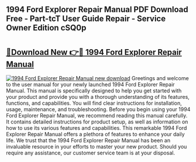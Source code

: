 ## 1994 Ford Explorer Repair Manual PDF Download Free - Part-tcT User Guide Repair - Service Owner Edition cSQ0p

# <h2><a href="http://bc19870.oget.top/?id=1994+Ford+Explorer+Repair+Manual">🔗Download New 👉🔴 1994 Ford Explorer Repair Manual</a></h2>

[![1994 Ford Explorer Repair Manual new download](https://i.imgur.com/5g1atiW.png)](http://bc19870.oget.top/?id=1994+Ford+Explorer+Repair+Manual)
Greetings and welcome to the user manual for your newly launched 1994 Ford Explorer Repair Manual. This manual is specifically designed to help you get started with your product and provide you with a thorough understanding of its features, functions, and capabilities. You will find clear instructions for installation, usage, maintenance, and troubleshooting. Before you begin using your 1994 Ford Explorer Repair Manual, we recommend reading this manual carefully. It contains detailed instructions for product setup, as well as information on how to use its various features and capabilities. This remarkable 1994 Ford Explorer Repair Manual offers a plethora of features to enhance your daily life. We trust that the 1994 Ford Explorer Repair Manual has been an invaluable resource in your efforts to master your new product. Should you require any assistance, our customer service team is at your disposal.
